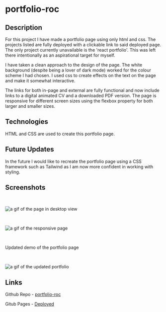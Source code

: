 # portfolio-roc

## Description

For this project I have made a portfolio page using only html and css. The projects listed are fully deployed with a clickable link to said deployed page. The only project currently unavailable is the 'react portfolio'. This was left there intentionally as an aspirational target for myself.

I have taken a clean approach to the design of the page. The white background (despite being a lover of dark mode) worked for the colour scheme I had chosen. I used css to create effects on the text on the page and make it somewhat interactive.

The links for both in-page and external are fully functional and now include links to a digital animated CV and a downloaded PDF version. The page is responsive for different screen sizes using the flexbox property for both larger and smaller 
sizes.

## Technologies
HTML and CSS are used to create this portfolio page.

## Future Updates
In the future I would like to recreate the portfolio page using a CSS framework such as Tailwind as I am now more confident in working with styling.

## Screenshots 
<br>

![a gif of the page in desktop view](screenshots/portfolio.gif)

<br>

![a gif of the responsive page](screenshots/portfolio-mobile.gif)

<br>

Updated demo of the portfolio page

<br>

![a gif of the updated portfolio](screenshots/portfolio-updated.gif)

## Links

Github Repo - [portfolio-roc](https://github.com/Ryocon/portfolio-roc)
<br>

Gitub Pages - [Deployed](https://ryocon.github.io/portfolio-roc/)